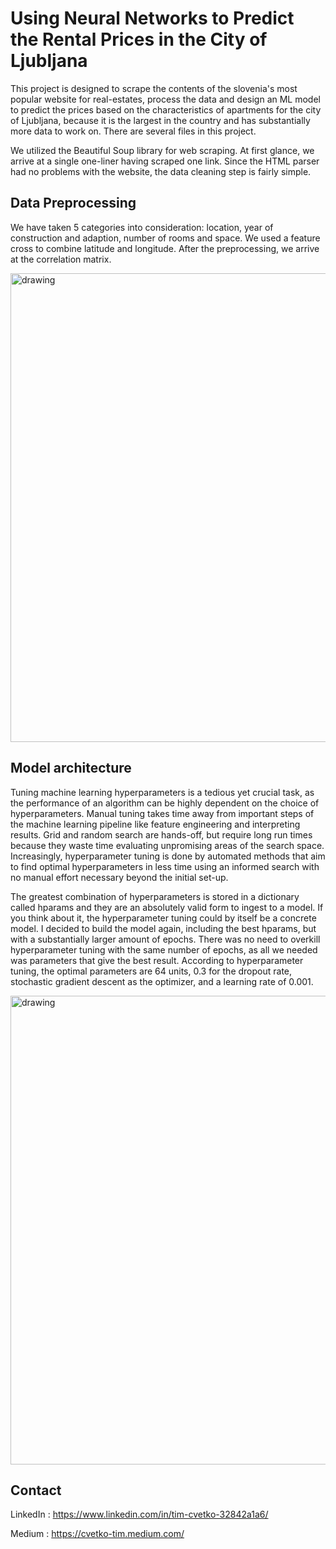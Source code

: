 # Using Neural Networks to Predict the Rental Prices in the City of Ljubljana

This project is designed to scrape the contents of the slovenia's most popular website for real-estates,
process the data and design an ML model to predict the prices based on the characteristics of apartments
for the city of Ljubljana, because it is the largest in the country and has substantially more data to
work on. There are several files in this project.


We utilized the Beautiful Soup library for web scraping. At first glance, we arrive at a single one-liner having scraped one link. Since the HTML parser had no problems with the website, the data cleaning step is fairly simple. 

## Data Preprocessing

We have taken 5 categories into consideration: location, year of construction and adaption, number of rooms and space. We used a feature cross to combine latitude and longitude. After the preprocessing, we arrive at the correlation matrix.

<img src="https://github.com/Timothy102/nepremicnine/blob/master/cor.png" alt="drawing" width="750"/>


## Model architecture

Tuning machine learning hyperparameters is a tedious yet crucial task, as the performance of an algorithm can be highly dependent on the choice of hyperparameters. Manual tuning takes time away from important steps of the machine learning pipeline like feature engineering and interpreting results. Grid and random search are hands-off, but require long run times because they waste time evaluating unpromising areas of the search space. Increasingly, hyperparameter tuning is done by automated methods that aim to find optimal hyperparameters in less time using an informed search with no manual effort necessary beyond the initial set-up.

The greatest combination of hyperparameters is stored in a dictionary called hparams and they are an absolutely valid form to ingest to a model. If you think about it, the hyperparameter tuning could by itself be a concrete model. I decided to build the model again, including the best hparams, but with a substantially larger amount of epochs. There was no need to overkill hyperparameter tuning with the same number of epochs, as all we needed was parameters that give the best result.
According to hyperparameter tuning, the optimal parameters are 64 units, 0.3 for the dropout rate, stochastic gradient descent as the optimizer, and a learning rate of 0.001.

<img src="https://github.com/Timothy102/nepremicnine/blob/master/lr.png" alt="drawing" width="750"/>

## Contact

LinkedIn : https://www.linkedin.com/in/tim-cvetko-32842a1a6/

Medium : https://cvetko-tim.medium.com/
